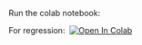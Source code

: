 Run the colab notebook:

For regression:&nbsp;
[![Open In Colab](https://colab.research.google.com/assets/colab-badge.svg)](https://colab.research.google.com/github.com/sebi06/i2k_2022_zeiss/blob/main/workshop/colab_notebooks/run_prediction_from_czann.ipynb)